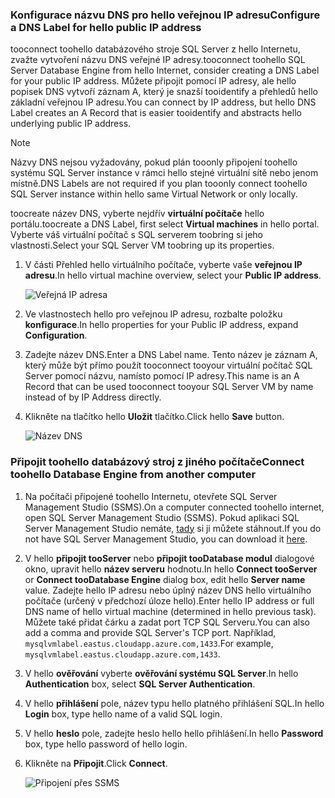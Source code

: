 ### <a name="configure-a-dns-label-for-hello-public-ip-address"></a><span data-ttu-id="f3716-101">Konfigurace názvu DNS pro hello veřejnou IP adresu</span><span class="sxs-lookup"><span data-stu-id="f3716-101">Configure a DNS Label for hello public IP address</span></span>

<span data-ttu-id="f3716-102">tooconnect toohello databázového stroje SQL Server z hello Internetu, zvažte vytvoření názvu DNS veřejné IP adresy.</span><span class="sxs-lookup"><span data-stu-id="f3716-102">tooconnect toohello SQL Server Database Engine from hello Internet, consider creating a DNS Label for your public IP address.</span></span> <span data-ttu-id="f3716-103">Můžete připojit pomocí IP adresy, ale hello popisek DNS vytvoří záznam A, který je snazší tooidentify a přehledů hello základní veřejnou IP adresu.</span><span class="sxs-lookup"><span data-stu-id="f3716-103">You can connect by IP address, but hello DNS Label creates an A Record that is easier tooidentify and abstracts hello underlying public IP address.</span></span>

> [!NOTE]
> <span data-ttu-id="f3716-104">Názvy DNS nejsou vyžadovány, pokud plán tooonly připojení toohello systému SQL Server instance v rámci hello stejné virtuální sítě nebo jenom místně.</span><span class="sxs-lookup"><span data-stu-id="f3716-104">DNS Labels are not required if you plan tooonly connect toohello SQL Server instance within hello same Virtual Network or only locally.</span></span>

<span data-ttu-id="f3716-105">toocreate název DNS, vyberte nejdřív **virtuální počítače** hello portálu.</span><span class="sxs-lookup"><span data-stu-id="f3716-105">toocreate a DNS Label, first select **Virtual machines** in hello portal.</span></span> <span data-ttu-id="f3716-106">Vyberte váš virtuální počítač s SQL serverem toobring si jeho vlastnosti.</span><span class="sxs-lookup"><span data-stu-id="f3716-106">Select your SQL Server VM toobring up its properties.</span></span>

1. <span data-ttu-id="f3716-107">V části Přehled hello virtuálního počítače, vyberte vaše **veřejnou IP adresu**.</span><span class="sxs-lookup"><span data-stu-id="f3716-107">In hello virtual machine overview, select your **Public IP address**.</span></span>

    ![Veřejná IP adresa](./media/virtual-machines-sql-server-connection-steps/rm-public-ip-address.png)

1. <span data-ttu-id="f3716-109">Ve vlastnostech hello pro veřejnou IP adresu, rozbalte položku **konfigurace**.</span><span class="sxs-lookup"><span data-stu-id="f3716-109">In hello properties for your Public IP address, expand **Configuration**.</span></span>

1. <span data-ttu-id="f3716-110">Zadejte název DNS.</span><span class="sxs-lookup"><span data-stu-id="f3716-110">Enter a DNS Label name.</span></span> <span data-ttu-id="f3716-111">Tento název je záznam A, který může být přímo použít tooconnect tooyour virtuální počítač SQL Server pomocí názvu, namísto pomocí IP adresy.</span><span class="sxs-lookup"><span data-stu-id="f3716-111">This name is an A Record that can be used tooconnect tooyour SQL Server VM by name instead of by IP Address directly.</span></span>

1. <span data-ttu-id="f3716-112">Klikněte na tlačítko hello **Uložit** tlačítko.</span><span class="sxs-lookup"><span data-stu-id="f3716-112">Click hello **Save** button.</span></span>

    ![Název DNS](./media/virtual-machines-sql-server-connection-steps/rm-dns-label.png)

### <a name="connect-toohello-database-engine-from-another-computer"></a><span data-ttu-id="f3716-114">Připojit toohello databázový stroj z jiného počítače</span><span class="sxs-lookup"><span data-stu-id="f3716-114">Connect toohello Database Engine from another computer</span></span>

1. <span data-ttu-id="f3716-115">Na počítači připojené toohello Internetu, otevřete SQL Server Management Studio (SSMS).</span><span class="sxs-lookup"><span data-stu-id="f3716-115">On a computer connected toohello internet, open SQL Server Management Studio (SSMS).</span></span> <span data-ttu-id="f3716-116">Pokud aplikaci SQL Server Management Studio nemáte, [tady](https://docs.microsoft.com/sql/ssms/download-sql-server-management-studio-ssms) si ji můžete stáhnout.</span><span class="sxs-lookup"><span data-stu-id="f3716-116">If you do not have SQL Server Management Studio, you can download it [here](https://docs.microsoft.com/sql/ssms/download-sql-server-management-studio-ssms).</span></span>

1. <span data-ttu-id="f3716-117">V hello **připojit tooServer** nebo **připojit tooDatabase modul** dialogové okno, upravit hello **název serveru** hodnotu.</span><span class="sxs-lookup"><span data-stu-id="f3716-117">In hello **Connect tooServer** or **Connect tooDatabase Engine** dialog box, edit hello **Server name** value.</span></span> <span data-ttu-id="f3716-118">Zadejte hello IP adresu nebo úplný název DNS hello virtuálního počítače (určený v předchozí úloze hello).</span><span class="sxs-lookup"><span data-stu-id="f3716-118">Enter hello IP address or full DNS name of hello virtual machine (determined in hello previous task).</span></span> <span data-ttu-id="f3716-119">Můžete také přidat čárku a zadat port TCP SQL Serveru.</span><span class="sxs-lookup"><span data-stu-id="f3716-119">You can also add a comma and provide SQL Server's TCP port.</span></span> <span data-ttu-id="f3716-120">Například, `mysqlvmlabel.eastus.cloudapp.azure.com,1433`.</span><span class="sxs-lookup"><span data-stu-id="f3716-120">For example, `mysqlvmlabel.eastus.cloudapp.azure.com,1433`.</span></span>

1. <span data-ttu-id="f3716-121">V hello **ověřování** vyberte **ověřování systému SQL Server**.</span><span class="sxs-lookup"><span data-stu-id="f3716-121">In hello **Authentication** box, select **SQL Server Authentication**.</span></span>

1. <span data-ttu-id="f3716-122">V hello **přihlášení** pole, název typu hello platného přihlášení SQL.</span><span class="sxs-lookup"><span data-stu-id="f3716-122">In hello **Login** box, type hello name of a valid SQL login.</span></span>

1. <span data-ttu-id="f3716-123">V hello **heslo** pole, zadejte heslo hello hello přihlášení.</span><span class="sxs-lookup"><span data-stu-id="f3716-123">In hello **Password** box, type hello password of hello login.</span></span>

1. <span data-ttu-id="f3716-124">Klikněte na **Připojit**.</span><span class="sxs-lookup"><span data-stu-id="f3716-124">Click **Connect**.</span></span>

    ![Připojení přes SSMS](./media/virtual-machines-sql-server-connection-steps/rm-ssms-connect.png)
